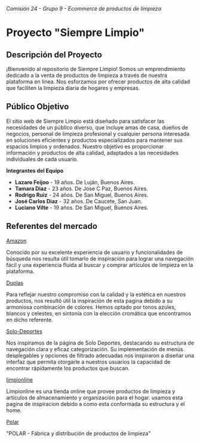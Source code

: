 *Comisión 24 - Grupo 9 - Ecommerce de productos de limpieza*

# Proyecto "Siempre Limpio"


## Descripción del Proyecto

  ¡Bienvenido al repositorio de Siempre Limpio! Somos un emprendimiento dedicado a la venta de productos de limpieza a través de nuestra plataforma en línea. Nos esforzamos por ofrecer productos de alta calidad que faciliten la limpieza diaria de hogares y empresas.

## Público Objetivo

  El sitio web de Siempre Limpio está diseñado para satisfacer las necesidades de un público diverso, que incluye amas de casa, dueños de negocios, personal de limpieza profesional y cualquier persona interesada en soluciones eficientes y productos especializados para mantener sus espacios limpios y ordenados. Nuestro objetivo es proporcionar información y productos de alta calidad, adaptados a las necesidades individuales de cada usuario.


**Integrantes del Equipo**

   * **Lazaro Feijoo** - 19 años. De Luján, Buenos Aires.
   * **Tamara Diaz** - 23 años. De Jose C Paz, Buenos Aires.
   * **Rodrigo Ruiz** - 24 años. De San Miguel, Buenos Aires.
   * **José Carlos Diaz** -  32 años. De Caucete, San Juan.
   * **Luciano Vilte** - 19 años. De San Miguel, Buenos Aires.


## Referentes del mercado

[Amazon](https://www.amazon.com/)

 Conocido por su excelente experiencia de usuario y funcionalidades de búsqueda nos resulta útil tomarlo de inspiración para lograr una navegación fácil y una experiencia fluida al buscar y comprar artículos de limpieza en la plataforma.
 
 
[Duplas](https://duplas.com.br/)

 Para reflejar nuestro compromiso con la calidad y la estética en nuestros productos, nos resultó útil la inspiración de esta pagina debido a su armoniosa combinación de colores. Hemos optado por tonos azules, blancos y celestes, en sintonía con la elección cromática que encontramos en dicho referente.




[Solo-Deportes](https://www.solodeportes.com.ar/)

Nos inspiramos de la página de Solo Deportes, destacando su estructura de navegación clara y eficaz categorización. Su implementación de menús desplegables y opciones de filtrado adecuadas nos inspiraron a diseñar una interfaz que permita otorgarle a nuestros usuarios la capacidad de encontrar rápidamente los productos que buscan.


[limpionline](https://www.limpionline.com/)

Limpionline es una tienda online que provee productos de limpieza y artículos de almacenamiento y organización para el hogar.
usamos esta pagina de inspiracion debido a como esta conformada su estructura y el home.

[Polar](https://www.distribuidorapolar.com.ar) 

"POLAR - Fábrica y distribución de productos de limpieza"


